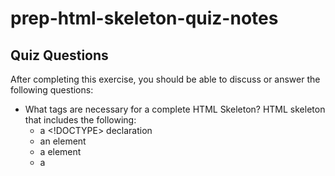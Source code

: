 # prep-html-skeleton-quiz-notes

## Quiz Questions

After completing this exercise, you should be able to discuss or answer the
following questions:

- What tags are necessary for a complete HTML Skeleton?
  HTML skeleton that includes the following:
  - a <!DOCTYPE> declaration
  - an <html> element
  - a <head> element
  - a <title> element
  - a <body> element

---

- What type of content belongs within the `<head>` of an HTML document?
  Here are some types of content that typically belong within the
  <head> section:
    - <title>: Specifies the title of the document, which is
      displayed in the browser's title bar or tab.
    - <meta>: Defines various types of metadata, such as character
      encoding (<meta charset="UTF-8">)
    - <link>: Used to link external resources to the document, such as
      stylesheets
    - <script>: Specifies or references JavaScript code to be executed in
      the document, either inline or via external files.
    - <style>: Contains CSS code for styling elements within the document.
  There are many more elements than listed but these are the most important
  to list as of now.

---

---

- What type of content belongs within the `<body>` of an HTML document?
  Here are some types of content that typically belong within the
  <body> section:
    - Text content: This includes paragraphs (<p>), heading
    (<h1> to <h6>), lists (<ul>, <ol>, <li>)
    - Images: Images can be inserted using the <img> tag, specifying the
    image source (src) and alt text (alt) for accessibility.
    - Links: Hyperlinks are created using the <a> tag, allowing users to
    navigate to other web pages or specific locations within the same page.
    - Media content: HTML5 provides elements like <video> and <audio> for
    embedding multimedia content such as videos, audio files, or streaming
    media.
    - Structural elements: Elements like <header>, <nav>, <main>, <footer>,
    <section>, and <article> can be used to structure and organize the
    content of the webpage.
    - Forms: Forms can be created using the <form> element, allowing users
    to input and submit data.
    - Interactive elements: HTML provides various interactive elements like
    <button>, <input>, and <textarea> to enable user interaction.
  There are many more content / topics than listed but these are important
  to list as of now.

---

---

- Where must the `DOCTYPE` declaration appear in a valid HTML document?
  - The DOCTYPE declaration must appear at the very beginning of an HTML
    document, before any other content or tags. It is typically the first
    line of code in an HTML file and is used to inform the browser about the
    version of HTML being used and the document type.

---

## Notes

---

- Aiden's notes here:

  1. Including the lang attribute in the <html> tag with a value specifying
     the language.

  the benefits are the following: - Accessibility: Specifying the language helps assistive technologies,
  such as screen readers, to accurately pronounce and interpret the content. - Search Engine Optimization (SEO): Search engines use the lang attribute
  to understand the language of the content. It can help improve search
  engine rankings and ensure that the content is appropriately indexed for
  language-specific searches. - Language-specific styling: Web developers or CSS frameworks may utilize
  the lang attribute to apply language-specific styling or typography rules.
  This ensures that the content is visually presented in a manner
  appropriate for the intended language.

---

How to write `Code Examples` in markdown

for JS:

```javascript
const data = 'Howdy';
```

for HTML:

```html
<div>
  <p>This is text content</p>
</div>
```

for CSS:

```css
div {
  width: 100%;
}
```
